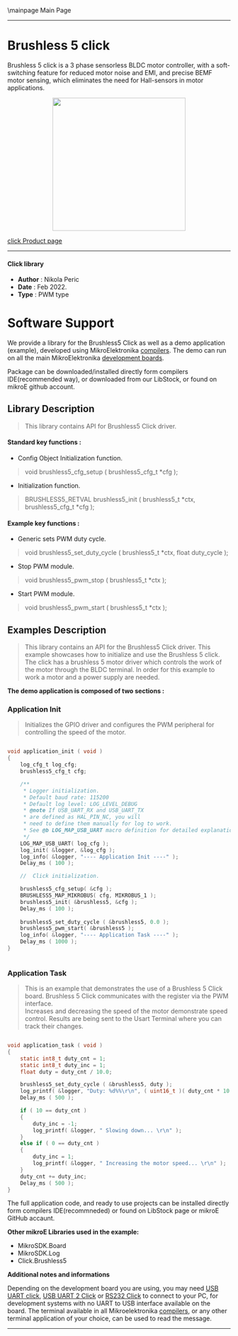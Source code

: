 \mainpage Main Page
 
---
# Brushless 5 click

Brushless 5 click is a 3 phase sensorless BLDC motor controller, with a soft-switching feature for reduced motor noise and EMI, and precise BEMF motor sensing, which eliminates the need for Hall-sensors in motor applications.

<p align="center">
  <img src="https://download.mikroe.com/images/click_for_ide/brushless5_click.png" height=300px>
</p>

[click Product page](https://www.mikroe.com/brushless-5-click)

---


#### Click library 

- **Author**        : Nikola Peric
- **Date**          : Feb 2022.
- **Type**          : PWM type


# Software Support

We provide a library for the Brushless5 Click 
as well as a demo application (example), developed using MikroElektronika 
[compilers](https://shop.mikroe.com/compilers). 
The demo can run on all the main MikroElektronika [development boards](https://shop.mikroe.com/development-boards).

Package can be downloaded/installed directly form compilers IDE(recommended way), or downloaded from our LibStock, or found on mikroE github account. 

## Library Description

> This library contains API for Brushless5 Click driver.

#### Standard key functions :

- Config Object Initialization function.
> void brushless5_cfg_setup ( brushless5_cfg_t *cfg ); 
 
- Initialization function.
> BRUSHLESS5_RETVAL brushless5_init ( brushless5_t *ctx, brushless5_cfg_t *cfg );

#### Example key functions :

- Generic sets PWM duty cycle.
> void brushless5_set_duty_cycle ( brushless5_t *ctx, float duty_cycle );
 
- Stop PWM module.
> void brushless5_pwm_stop ( brushless5_t *ctx );

- Start PWM module.
> void brushless5_pwm_start ( brushless5_t *ctx );

## Examples Description

>  This library contains an API for the Brushless5 Click driver.
>  This example showcases how to initialize and use the Brushless 5 click. 
>  The click has a brushless 5 motor driver which controls the work 
>  of the motor through the BLDC terminal. 
>  In order for this example to work a motor and a power supply are needed.

**The demo application is composed of two sections :**

### Application Init 

> Initializes the GPIO driver and configures the PWM peripheral for controlling the speed of the motor. 

```c

void application_init ( void )
{
    log_cfg_t log_cfg;
    brushless5_cfg_t cfg;

    /** 
     * Logger initialization.
     * Default baud rate: 115200
     * Default log level: LOG_LEVEL_DEBUG
     * @note If USB_UART_RX and USB_UART_TX 
     * are defined as HAL_PIN_NC, you will 
     * need to define them manually for log to work. 
     * See @b LOG_MAP_USB_UART macro definition for detailed explanation.
     */
    LOG_MAP_USB_UART( log_cfg );
    log_init( &logger, &log_cfg );
    log_info( &logger, "---- Application Init ----" );
    Delay_ms ( 100 );

    //  Click initialization.

    brushless5_cfg_setup( &cfg );
    BRUSHLESS5_MAP_MIKROBUS( cfg, MIKROBUS_1 );
    brushless5_init( &brushless5, &cfg );
    Delay_ms ( 100 );
    
    brushless5_set_duty_cycle ( &brushless5, 0.0 );
    brushless5_pwm_start( &brushless5 );
    log_info( &logger, "---- Application Task ----" );
    Delay_ms ( 1000 );
}
  
```

### Application Task

>  This is an example that demonstrates the use of a Brushless 5 Click board.
>  Brushless 5 Click communicates with the register via the PWM interface.  
>  Increases and decreasing the speed of the motor demonstrate speed control.
>  Results are being sent to the Usart Terminal where you can track their changes.

```c

void application_task ( void )
{    
    static int8_t duty_cnt = 1;
    static int8_t duty_inc = 1;
    float duty = duty_cnt / 10.0;

    brushless5_set_duty_cycle ( &brushless5, duty );
    log_printf( &logger, "Duty: %d%%\r\n", ( uint16_t )( duty_cnt * 10 ) );
    Delay_ms ( 500 );

    if ( 10 == duty_cnt ) 
    {
        duty_inc = -1;
        log_printf( &logger, " Slowing down... \r\n" );
    }
    else if ( 0 == duty_cnt ) 
    {
        duty_inc = 1;
        log_printf( &logger, " Increasing the motor speed... \r\n" );
    }
    duty_cnt += duty_inc;
    Delay_ms ( 500 );
} 

```

The full application code, and ready to use projects can be  installed directly form compilers IDE(recommneded) or found on LibStock page or mikroE GitHub accaunt.

**Other mikroE Libraries used in the example:** 

- MikroSDK.Board
- MikroSDK.Log
- Click.Brushless5

**Additional notes and informations**

Depending on the development board you are using, you may need 
[USB UART click](https://shop.mikroe.com/usb-uart-click), 
[USB UART 2 Click](https://shop.mikroe.com/usb-uart-2-click) or 
[RS232 Click](https://shop.mikroe.com/rs232-click) to connect to your PC, for 
development systems with no UART to USB interface available on the board. The 
terminal available in all Mikroelektronika 
[compilers](https://shop.mikroe.com/compilers), or any other terminal application 
of your choice, can be used to read the message.



---
